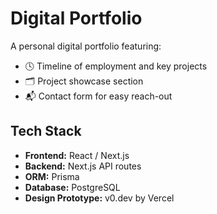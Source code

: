 # Digital Portfolio

A personal digital portfolio featuring:

- 🕓 Timeline of employment and key projects  
- 🗂️ Project showcase section  
- 📬 Contact form for easy reach-out

## Tech Stack

- **Frontend:** React / Next.js
- **Backend:** Next.js API routes
- **ORM:** Prisma
- **Database:** PostgreSQL
- **Design Prototype:** v0.dev by Vercel

